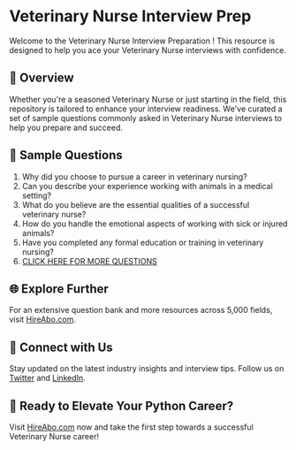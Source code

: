 # Veterinary Nurse Interview Prep

Welcome to the Veterinary Nurse Interview Preparation ! This resource is designed to help you ace your Veterinary Nurse interviews with confidence.

## 🚀 Overview

Whether you're a seasoned Veterinary Nurse or just starting in the field, this repository is tailored to enhance your interview readiness. We've curated a set of sample questions commonly asked in Veterinary Nurse interviews to help you prepare and succeed.

## 📝 Sample Questions

1. Why did you choose to pursue a career in veterinary nursing?
2. Can you describe your experience working with animals in a medical setting?
3. What do you believe are the essential qualities of a successful veterinary nurse?
4. How do you handle the emotional aspects of working with sick or injured animals?
5. Have you completed any formal education or training in veterinary nursing?
6. [CLICK HERE FOR MORE QUESTIONS](https://hireabo.com/job/24_1_4/Veterinary%20Nurse)

## 🌐 Explore Further

For an extensive question bank and more resources across 5,000 fields, visit [HireAbo.com](https://www.hireabo.com).

## 📱 Connect with Us

Stay updated on the latest industry insights and interview tips. Follow us on [Twitter](https://twitter.com/hireabo) and [LinkedIn](https://www.linkedin.com/in/hire-abo-3609972a8/).

## 🚀 Ready to Elevate Your Python Career?

Visit [HireAbo.com](https://www.hireabo.com) now and take the first step towards a successful Veterinary Nurse career!